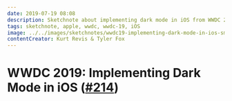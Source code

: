 ```yaml
---
date: 2019-07-19 08:08
description: Sketchnote about implementing dark mode in iOS from WWDC 2019
tags: sketchnote, apple, wwdc, wwdc-19, iOS
image: ../../images/sketchnotes/wwdc19-implementing-dark-mode-in-ios-small.jpg
contentCreator: Kurt Revis & Tyler Fox
---
```


# WWDC 2019: Implementing Dark Mode in iOS ([#214](https://developer.apple.com/wwdc19/214))
